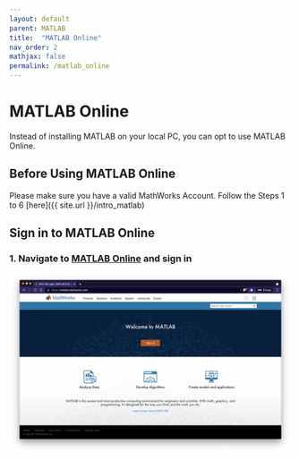 ```yaml
---
layout: default
parent: MATLAB
title:  "MATLAB Online"
nav_order: 2
mathjax: false
permalink: /matlab_online
---
```


# MATLAB Online

Instead of installing MATLAB on your local PC, you can opt to use MATLAB Online. 

## Before Using MATLAB Online

Please make sure you have a valid MathWorks Account. Follow the Steps 1 to 6 [here]({{ site.url }}/intro_matlab)

## Sign in to MATLAB Online

### 1. Navigate to [MATLAB Online](https://matlab.mathworks.com/) and sign in

![MATLAB Online Step 1](images/o1.png)

###

